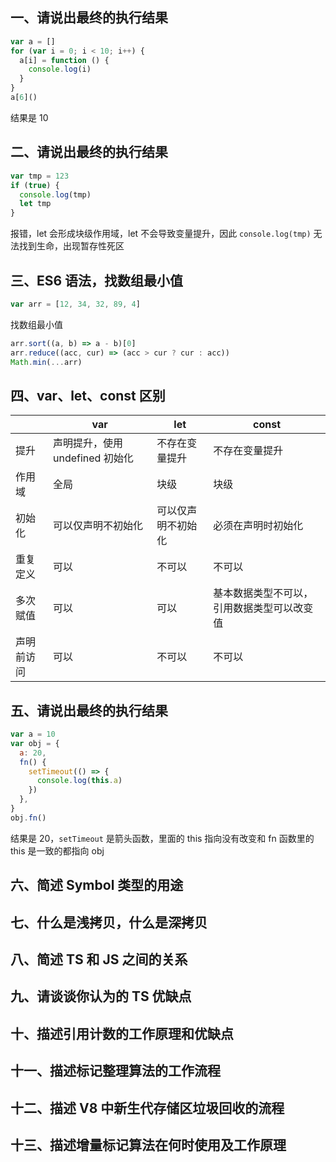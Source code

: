 ## 一、请说出最终的执行结果

```js
var a = []
for (var i = 0; i < 10; i++) {
  a[i] = function () {
    console.log(i)
  }
}
a[6]()
```

结果是 10

## 二、请说出最终的执行结果

```js
var tmp = 123
if (true) {
  console.log(tmp)
  let tmp
}
```

报错，let 会形成块级作用域，let 不会导致变量提升，因此 `console.log(tmp)` 无法找到生命，出现暂存性死区

## 三、ES6 语法，找数组最小值

```js
var arr = [12, 34, 32, 89, 4]
```

找数组最小值

```js
arr.sort((a, b) => a - b)[0]
arr.reduce((acc, cur) => (acc > cur ? cur : acc))
Math.min(...arr)
```

## 四、var、let、const 区别

|            | var                             | let                | const                                      |
| ---------- | ------------------------------- | ------------------ | ------------------------------------------ |
| 提升       | 声明提升，使用 undefined 初始化 | 不存在变量提升     | 不存在变量提升                             |
| 作用域     | 全局                            | 块级               | 块级                                       |
| 初始化     | 可以仅声明不初始化              | 可以仅声明不初始化 | 必须在声明时初始化                         |
| 重复定义   | 可以                            | 不可以             | 不可以                                     |
| 多次赋值   | 可以                            | 可以               | 基本数据类型不可以，引用数据类型可以改变值 |
| 声明前访问 | 可以                            | 不可以             | 不可以                                     |

## 五、请说出最终的执行结果

```js
var a = 10
var obj = {
  a: 20,
  fn() {
    setTimeout(() => {
      console.log(this.a)
    })
  },
}
obj.fn()
```

结果是 20，`setTimeout` 是箭头函数，里面的 this 指向没有改变和 fn 函数里的 this 是一致的都指向 obj

## 六、简述 Symbol 类型的用途

## 七、什么是浅拷贝，什么是深拷贝

## 八、简述 TS 和 JS 之间的关系

## 九、请谈谈你认为的 TS 优缺点

## 十、描述引用计数的工作原理和优缺点

## 十一、描述标记整理算法的工作流程

## 十二、描述 V8 中新生代存储区垃圾回收的流程

## 十三、描述增量标记算法在何时使用及工作原理